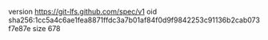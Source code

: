 version https://git-lfs.github.com/spec/v1
oid sha256:1cc5a4c6ae1fea8871ffdc3a7b01af84f0d9f9842253c91136b2cab073f7e87e
size 678
